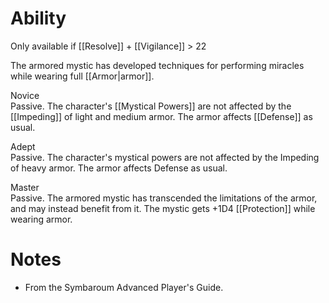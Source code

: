 # Ability
Only available if [[Resolve]] + [[Vigilance]] > 22

The armored mystic has developed techniques for performing miracles while wearing full [[Armor|armor]].

Novice<br>Passive. The character's [[Mystical Powers]] are not affected by the [[Impeding]] of light and medium armor. The armor affects [[Defense]] as usual.

Adept<br>Passive. The character's mystical powers are not affected by the Impeding of heavy armor. The armor affects Defense as usual.

Master<br>Passive. The armored mystic has transcended the limitations of the armor, and may instead benefit from it. The mystic gets +1D4 [[Protection]] while wearing armor.
# Notes
* From the Symbaroum Advanced Player's Guide.